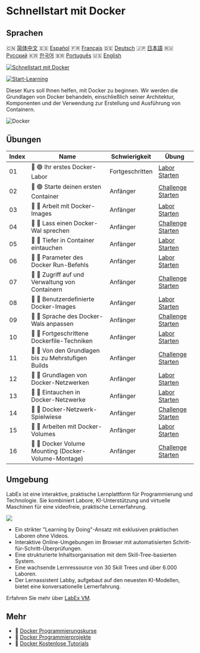 # Schnellstart mit Docker

## Sprachen

🇨🇳 [简体中文](README_zh.md) 🇪🇸 [Español](README_es.md) 🇫🇷 [Français](README_fr.md) 🇩🇪 [Deutsch](README_de.md) 🇯🇵 [日本語](README_ja.md) 🇷🇺 [Русский](README_ru.md) 🇰🇷 [한국어](README_ko.md) 🇧🇷 [Português](README_pt.md) 🇺🇸 [English](README.md) 

[![Schnellstart mit Docker](https://cover-creator.labex.io/quick-start-with-docker.png?lang=de)](https://labex.io/de/courses/quick-start-with-docker)

[![Start-Learning](https://img.shields.io/badge/Start-Learning-whitesmoke?style=for-the-badge)](https://labex.io/de/courses/quick-start-with-docker)

Dieser Kurs soll Ihnen helfen, mit Docker zu beginnen. Wir werden die Grundlagen von Docker behandeln, einschließlich seiner Architektur, Komponenten und der Verwendung zur Erstellung und Ausführung von Containern.

![Docker](https://img.shields.io/badge/Docker-whitesmoke?style=for-the-badge&logo=docker)


## Übungen

|   Index | Name                                                 | Schwierigkeit   | Übung                                                                                                                         |
|---------|------------------------------------------------------|-----------------|-------------------------------------------------------------------------------------------------------------------------------|
|      01 | 📖 🟢 Ihr erstes Docker-Labor                        | Fortgeschritten | <a target='_blank' href='https://labex.io/de/tutorials/docker-your-first-docker-lab-92719'>Labor Starten</a>                  |
|      02 | 🎯 🟢 Starte deinen ersten Container                 | Anfänger        | <a target='_blank' href='https://labex.io/de/tutorials/docker-run-your-first-container-388943'>Challenge Starten</a>          |
|      03 | 📖 🔵 Arbeit mit Docker-Images                       | Anfänger        | <a target='_blank' href='https://labex.io/de/tutorials/docker-working-with-docker-images-388939'>Labor Starten</a>            |
|      04 | 🎯 🔵 Lass einen Docker-Wal sprechen                 | Anfänger        | <a target='_blank' href='https://labex.io/de/tutorials/docker-make-a-docker-whale-speak-388948'>Challenge Starten</a>         |
|      05 | 📖 🔵 Tiefer in Container eintauchen                 | Anfänger        | <a target='_blank' href='https://labex.io/de/tutorials/docker-diving-deeper-into-containers-388951'>Labor Starten</a>         |
|      06 | 📖 🔵 Parameter des Docker Run-Befehls               | Anfänger        | <a target='_blank' href='https://labex.io/de/tutorials/docker-docker-run-command-parameters-389228'>Labor Starten</a>         |
|      07 | 🎯 🔵 Zugriff auf und Verwaltung von Containern      | Anfänger        | <a target='_blank' href='https://labex.io/de/tutorials/docker-access-and-manage-containers-389192'>Challenge Starten</a>      |
|      08 | 📖 🔵 Benutzerdefinierte Docker-Images               | Anfänger        | <a target='_blank' href='https://labex.io/de/tutorials/docker-custom-docker-images-389185'>Labor Starten</a>                  |
|      09 | 🎯 🔵 Sprache des Docker-Wals anpassen               | Anfänger        | <a target='_blank' href='https://labex.io/de/tutorials/docker-customize-docker-whale-s-language-389015'>Challenge Starten</a> |
|      10 | 📖 🔵 Fortgeschrittene Dockerfile-Techniken          | Anfänger        | <a target='_blank' href='https://labex.io/de/tutorials/docker-advanced-dockerfile-techniques-389027'>Labor Starten</a>        |
|      11 | 🎯 🔵 Von den Grundlagen bis zu Mehrstufigen Builds  | Anfänger        | <a target='_blank' href='https://labex.io/de/tutorials/docker-from-basics-to-multi-stage-builds-389193'>Challenge Starten</a> |
|      12 | 📖 🔵 Grundlagen von Docker-Netzwerken               | Anfänger        | <a target='_blank' href='https://labex.io/de/tutorials/docker-docker-networking-basics-389048'>Labor Starten</a>              |
|      13 | 📖 🔵 Eintauchen in Docker-Netzwerke                 | Anfänger        | <a target='_blank' href='https://labex.io/de/tutorials/docker-dive-into-docker-networking-389047'>Labor Starten</a>           |
|      14 | 🎯 🔵 Docker-Netzwerk-Spielwiese                     | Anfänger        | <a target='_blank' href='https://labex.io/de/tutorials/docker-docker-network-playground-389054'>Challenge Starten</a>         |
|      15 | 📖 🔵 Arbeiten mit Docker-Volumes                    | Anfänger        | <a target='_blank' href='https://labex.io/de/tutorials/docker-working-with-docker-volumes-389189'>Labor Starten</a>           |
|      16 | 🎯 🔵 Docker Volume Mounting (Docker-Volume-Montage) | Anfänger        | <a target='_blank' href='https://labex.io/de/tutorials/docker-docker-volume-mounting-389116'>Challenge Starten</a>            |

## Umgebung

LabEx ist eine interaktive, praktische Lernplattform für Programmierung und Technologie. Sie kombiniert Labore, KI-Unterstützung und virtuelle Maschinen für eine videofreie, praktische Lernerfahrung.

![](https://tutorial-screenshot.getvm.io/images/vm-1725247253.png)

- Ein strikter "Learning by Doing"-Ansatz mit exklusiven praktischen Laboren ohne Videos.
- Interaktive Online-Umgebungen im Browser mit automatisierten Schritt-für-Schritt-Überprüfungen.
- Eine strukturierte Inhaltsorganisation mit dem Skill-Tree-basierten System.
- Eine wachsende Lernressource von 30 Skill Trees und über 6.000 Laboren.
- Der Lernassistent Labby, aufgebaut auf den neuesten KI-Modellen, bietet eine konversationelle Lernerfahrung.

Erfahren Sie mehr über [LabEx VM](https://support.labex.io/using-labex/virtual-machine).

## Mehr

- 🔗 [Docker Programmierungskurse](https://github.com/labex-labs/awesome-programming-courses)
- 🔗 [Docker Programmierprojekte](https://github.com/labex-labs/awesome-programming-projects)
- 🔗 [Docker Kostenlose Tutorials](https://github.com/labex-labs/docker-free-tutorials)


